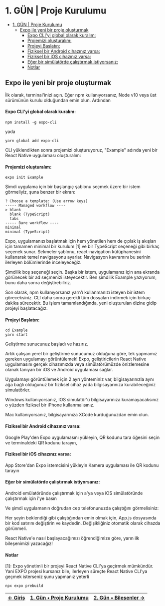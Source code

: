 # 1. GÜN | Proje Kurulumu

<!-- TOC -->
* [1. GÜN | Proje Kurulumu](#1-gün--proje-kurulumu)
  * [Expo ile yeni bir proje oluşturmak](#expo-ile-yeni-bir-proje-oluşturmak)
      * [Expo CLI'yi global olarak kuralım:](#expo-cliyi-global-olarak-kuralım)
      * [Projemizi oluşturalım:](#projemizi-oluşturalım)
      * [Projeyi Başlatın:](#projeyi-başlatın)
      * [Fiziksel bir Android cihazınız varsa:](#fiziksel-bir-android-cihazınız-varsa)
      * [Fiziksel bir iOS cihazınız varsa:](#fiziksel-bir-ios-cihazınız-varsa)
      * [Eğer bir simülatörde çalıştırmak istiyorsanız:](#eğer-bir-simülatörde-çalıştırmak-istiyorsanız)
      * [Notlar](#notlar)
<!-- TOC -->

## Expo ile yeni bir proje oluşturmak

İlk olarak, terminal'inizi açın. Eğer npm kullanıyorsanız, Node v10 veya üst sürümünün kurulu olduğundan emin olun. Ardından 
#### Expo CLI'yi global olarak kuralım:

```terminal
npm install -g expo-cli 
```
yada
```terminal
yarn global add expo-cli 
```

CLI yüklendikten sonra projemizi oluşturuyoruz, "Example" adında yeni bir React Native uygulaması oluşturalım:

#### Projemizi oluşturalım:

```terminal
expo init Example
```

Şimdi uygulama için bir başlangıç şablonu seçmek üzere bir istem görmeliyiz, şuna benzer bir ekran:

```terminal
? Choose a template: (Use arrow keys)
----- Managed workflow ----
> blank
  blank (TypeScript)
  tabs
----- Bare workflow ----
minimal
minimal (TypeScript)
```

Expo, uygulamanızı başlatmak için hem yönetilen hem de çıplak iş akışları için tamamen minimal bir kurulum [1] ve bir TypeScript seçeneği gibi birkaç seçenek sunar. Sekmeler şablonu, react-navigation kütüphanesini kullanarak temel navigasyonu ayarlar. Navigasyon kavramını bu serinin ilerleyen bölümlerinde inceleyeceğiz.

Şimdilik boş seçeneği seçin. Başka bir istem, uygulamanız için ana ekranda görünecek bir ad seçmenizi isteyecektir. Ben şimdilik Example yazıyorum, bunu daha sonra değiştirebiliriz.

Son olarak, npm kullanıyorsanız yarn'ı kullanmanızı isteyen bir istem göreceksiniz. CLI daha sonra gerekli tüm dosyaları indirmek için birkaç dakika sürecektir. Bu işlem tamamlandığında, yeni oluşturulan dizine gidip projeyi başlatacağız.

#### Projeyi Başlatın:

```terminal
cd Example
yarn start
```

Geliştirme sunucunuz başladı ve hazırız.

Artık çalışan yerel bir geliştirme sunucumuz olduğuna göre, tek yapmamız gereken uygulamayı görüntülemek! Expo, geliştiricilerin React Native uygulamasını gerçek cihazımızda veya simülatörümüzde önizlemesine olanak tanıyan bir iOS ve Android uygulaması sağlar.

Uygulamayı görüntülemek için 2 ayrı yönteminiz var, bilgisayarınızla aynı ağa bağlı olduğunuz bir fiziksel cihaz yada bilgisayarınıza kurabileceğiniz simulatörler.

Windows kullanıyorsanız, IOS simulatör'ü bilgisayarınıza kuramayacaksınız o yüzden fiziksel bir iPhone kullanmalısınız.

Mac kullanıyorsanız, bilgisayarınıza XCode kurduğunuzdan emin olun.

#### Fiziksel bir Android cihazınız varsa:

Google Play'den Expo uygulamasını yükleyin,
QR kodunu tara öğesini seçin ve terminaldeki QR kodunu tarayın,

#### Fiziksel bir iOS cihazınız varsa:

App Store'dan Expo istemcisini yükleyin
Kamera uygulaması ile QR kodunu tarayın


#### Eğer bir simülatörde çalıştırmak istiyorsanız:

Android emülatöründe çalıştırmak için a'ya veya iOS simülatöründe çalıştırmak için i'ye basın

Ve şimdi uygulamanın doğrudan cep telefonunuzda çalıştığını görmelisiniz:

Her şeyin beklendiği gibi çalıştığından emin olmak için, App.js dosyasında bir kod satırını değiştirin ve kaydedin. Değişikliğiniz otomatik olarak cihazda görünmeli.

React Native'e nasıl başlayacağımızı öğrendiğimize göre, yarın ilk bileşenimizi yazacağız!

#### Notlar
[1]: Expo yönetimli bir projeyi React Native CLI'ya geçirmek mümkündür. Yani EXPO projesi kursanız bile, ilerleyen süreçte React Native CLI'ya geçmek isterseniz şunu yapmanız yeterli

```terminal
npx expo prebuild
```

| [←  Giriş](./README.md) | [1. Gün • Proje Kurulumu](./DERS_1.md) | [2. Gün • Bileşenler →](./README.md) |
|-------------------------|---------------------------------------:|:------------------------------------:|
